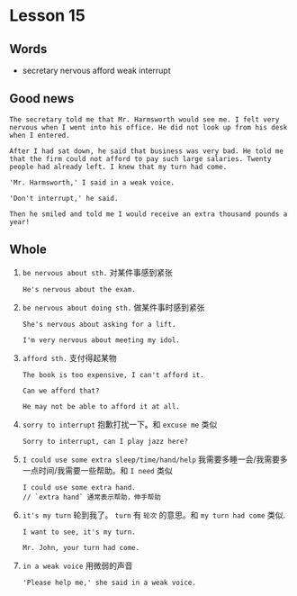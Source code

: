 # Lesson 15

## Words

- secretary nervous afford weak interrupt

## Good news

```
The secretary told me that Mr. Harmsworth would see me. I felt very nervous when I went into his office. He did not look up from his desk when I entered.

After I had sat down, he said that business was very bad. He told me that the firm could not afford to pay such large salaries. Twenty people had already left. I knew that my turn had come.

'Mr. Harmsworth,' I said in a weak voice.

'Don't interrupt,' he said.

Then he smiled and told me I would receive an extra thousand pounds a year!
```

## Whole

1. `be nervous about sth.` 对某件事感到紧张

   ```
   He's nervous about the exam.
   ```

2. `be nervous about doing sth.` 做某件事时感到紧张

   ```
   She's nervous about asking for a lift.

   I'm very nervous about meeting my idol.
   ```

3. `afford sth.` 支付得起某物

   ```
   The book is too expensive, I can't afford it.

   Can we afford that?

   He may not be able to afford it at all.
   ```

4. `sorry to interrupt` 抱歉打扰一下。和 `excuse me` 类似

   ```
   Sorry to interrupt, can I play jazz here?
   ```

5. `I could use some extra sleep/time/hand/help` 我需要多睡一会/我需要多一点时间/我需要一些帮助。和 `I need` 类似

   ```
   I could use some extra hand.
   // `extra hand` 通常表示帮助，伸手帮助
   ```

6. `it's my turn` 轮到我了。 `turn` 有 `轮次` 的意思。和 `my turn had come` 类似.

   ```
   I want to see, it's my turn.

   Mr. John, your turn had come.
   ```

7. `in a weak voice` 用微弱的声音

   ```
   'Please help me,' she said in a weak voice.
   ```
